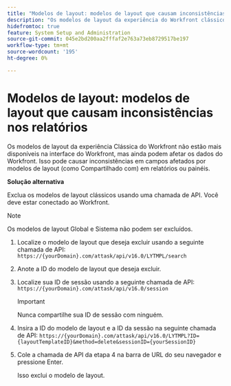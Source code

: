 ```yaml
---
title: "Modelos de layout: modelos de layout que causam inconsistências nos relatórios"
description: "Os modelos de layout da experiência do Workfront clássico não estão mais disponíveis na interface do Workfront, mas ainda podem afetar os dados do Workfront. Isso pode causar inconsistências em campos afetados por modelos de layout (como Compartilhado com) em relatórios ou painéis."
hidefromtoc: true
feature: System Setup and Administration
source-git-commit: 045e2bd200aa2fffaf2e763a73eb8729517be197
workflow-type: tm+mt
source-wordcount: '195'
ht-degree: 0%

---
```



# Modelos de layout: modelos de layout que causam inconsistências nos relatórios

Os modelos de layout da experiência Clássica do Workfront não estão mais disponíveis na interface do Workfront, mas ainda podem afetar os dados do Workfront. Isso pode causar inconsistências em campos afetados por modelos de layout (como Compartilhado com) em relatórios ou painéis.

**Solução alternativa**

Exclua os modelos de layout clássicos usando uma chamada de API. Você deve estar conectado ao Workfront.

>[!NOTE]
>
>Os modelos de layout Global e Sistema não podem ser excluídos.

1. Localize o modelo de layout que deseja excluir usando a seguinte chamada de API:
   `https://{yourDomain}.com/attask/api/v16.0/LYTMPL/search`
1. Anote a ID do modelo de layout que deseja excluir.
1. Localize sua ID de sessão usando a seguinte chamada de API:
   `https://{yourDomain}.com/attask/api/v16.0/session`

   >[!IMPORTANT]
   >
   >Nunca compartilhe sua ID de sessão com ninguém.

1. Insira a ID do modelo de layout e a ID da sessão na seguinte chamada de API:
   `https://{yourDomain}.com/attask/api/v16.0/LYTMPL?ID={layoutTemplateID}&method=delete&sessionID={yourSessionID}`
1. Cole a chamada de API da etapa 4 na barra de URL do seu navegador e pressione Enter.

   Isso exclui o modelo de layout.


